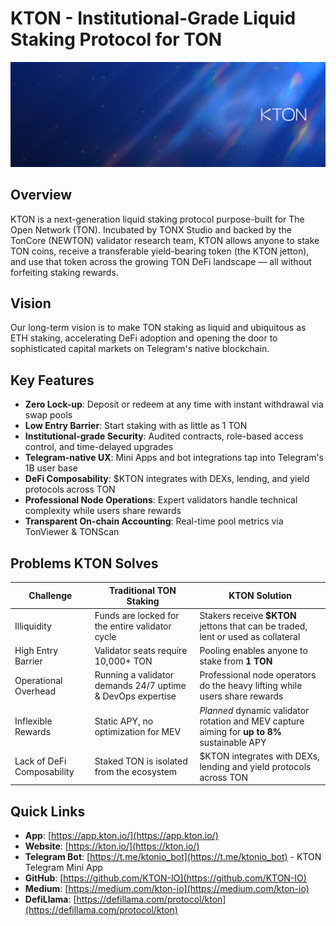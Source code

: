 # KTON - Institutional-Grade Liquid Staking Protocol for TON

![KTON Banner](./image/banner.png)

## Overview

KTON is a next-generation liquid staking protocol purpose-built for The Open Network (TON). Incubated by TONX Studio and backed by the TonCore (NEWTON) validator research team, KTON allows anyone to stake TON coins, receive a transferable yield-bearing token (the KTON jetton), and use that token across the growing TON DeFi landscape — all without forfeiting staking rewards.

## Vision

Our long-term vision is to make TON staking as liquid and ubiquitous as ETH staking, accelerating DeFi adoption and opening the door to sophisticated capital markets on Telegram's native blockchain.

## Key Features

- **Zero Lock-up**: Deposit or redeem at any time with instant withdrawal via swap pools
- **Low Entry Barrier**: Start staking with as little as 1 TON
- **Institutional-grade Security**: Audited contracts, role-based access control, and time-delayed upgrades
- **Telegram-native UX**: Mini Apps and bot integrations tap into Telegram's 1B user base
- **DeFi Composability**: $KTON integrates with DEXs, lending, and yield protocols across TON
- **Professional Node Operations**: Expert validators handle technical complexity while users share rewards
- **Transparent On-chain Accounting**: Real-time pool metrics via TonViewer & TONScan

## Problems KTON Solves

| Challenge | Traditional TON Staking | KTON Solution |
|-----------|-------------------------|---------------|
| Illiquidity | Funds are locked for the entire validator cycle | Stakers receive **$KTON** jettons that can be traded, lent or used as collateral |
| High Entry Barrier | Validator seats require 10,000+ TON | Pooling enables anyone to stake from **1 TON** |
| Operational Overhead | Running a validator demands 24/7 uptime & DevOps expertise | Professional node operators do the heavy lifting while users share rewards |
| Inflexible Rewards | Static APY, no optimization for MEV | *Planned* dynamic validator rotation and MEV capture aiming for **up to 8%** sustainable APY |
| Lack of DeFi Composability | Staked TON is isolated from the ecosystem | $KTON integrates with DEXs, lending and yield protocols across TON |

## Quick Links

- **App**: [https://app.kton.io/](https://app.kton.io/)
- **Website**: [https://kton.io/](https://kton.io/)
- **Telegram Bot**: [https://t.me/ktonio_bot](https://t.me/ktonio_bot) - KTON Telegram Mini App
- **GitHub**: [https://github.com/KTON-IO](https://github.com/KTON-IO)
- **Medium**: [https://medium.com/kton-io](https://medium.com/kton-io)
- **DefiLlama**: [https://defillama.com/protocol/kton](https://defillama.com/protocol/kton)